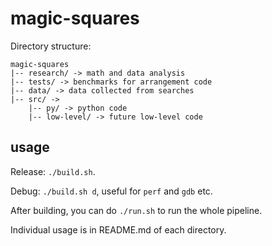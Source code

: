 # magic-squares

Directory structure:
```
magic-squares
|-- research/ -> math and data analysis
|-- tests/ -> benchmarks for arrangement code
|-- data/ -> data collected from searches
|-- src/ -> 
    |-- py/ -> python code
    |-- low-level/ -> future low-level code
```

## usage

Release: `./build.sh`.

Debug: `./build.sh d`, useful for `perf` and `gdb` etc.

After building, you can do `./run.sh` to run the whole pipeline.

Individual usage is in README.md of each directory.

